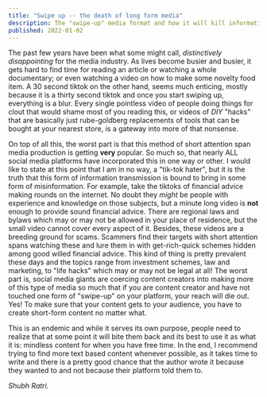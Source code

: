 ```yaml
---
title: "Swipe up -- the death of long form media"
description: The "swipe-up" media format and how it will kill informational content
published: 2022-01-02
---
```

The past few years have been what some might call, _distinctively
disappointing_ for the media industry. As lives become busier and busier, it
gets hard to find time for reading an article or watching a whole documentary;
or even watching a video on how to make some novelty food item. A 30 second
tiktok on the other hand, seems much enticing, mostly because it is a thirty
second tiktok and once you start swiping up, everything is a blur. Every single
pointless video of people doing things for clout that would shame most of you
reading this, or videos of _DIY_ "hacks" that are basically just rube-goldberg
replacements of tools that can be bought at your nearest store, is a gateway
into more of that nonsense. 

On top of all this, the worst part is that this method of short attention span
media production is getting **very** popular. So much so, that nearly ALL
social media platforms have incorporated this in one way or other. I would like
to state at this point that I am in no way, a "tik-tok hater", but it is the
truth that this form of information transmission is bound to bring in some form
of misinformation. For example, take the tiktoks of financial advice making
rounds on the internet. No doubt they _might_ be people with experience and
knowledge on those subjects, but a minute long video is **not** enough to
provide sound financial advice. There are regional laws and bylaws which may or
may not be allowed in your place of residence, but the small video cannot cover
every aspect of it. Besides, these videos are a breeding ground for scams.
Scammers find their targets with short attention spans watching these and lure
them in with get-rich-quick schemes hidden among good willed financial advice.
This kind of thing is pretty prevalent these days and the topics range from
investment schemes, law and marketing, to "life hacks" which may or may not be
legal at all! The worst part is, social media giants are coercing content
creators into making more of this type of media so much that if you are content
creator and have not touched one form of "swipe-up" on your platform, your
reach will die out. Yes! To make sure that your content gets to your audience,
you have to create short-form content no matter what.

This is an endemic and while it serves its own purpose, people need to realize
that at some point it will bite them back and its best to use it as what it is:
mindless content for when you have free time. In the end, I recommend trying to
find more text based content whenever possible, as it takes time to write and
there is a pretty good chance that the author wrote it because they wanted to
and not because their platform told them to. 

_Shubh Ratri._


